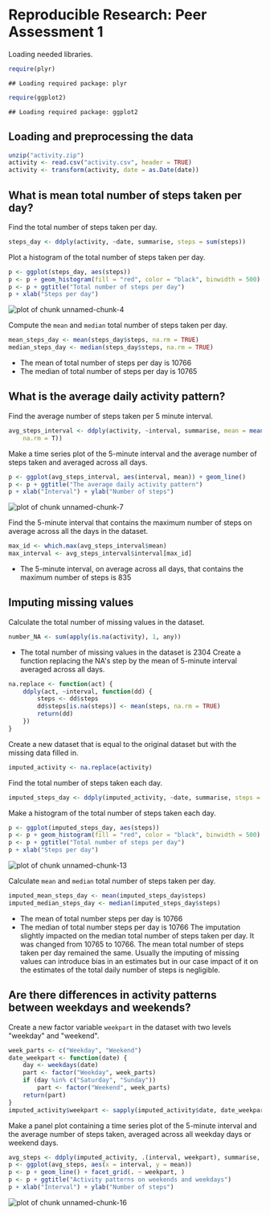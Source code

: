 # Reproducible Research: Peer Assessment 1

Loading needed libraries.

```r
require(plyr)
```

```
## Loading required package: plyr
```

```r
require(ggplot2)
```

```
## Loading required package: ggplot2
```

## Loading and preprocessing the data

```r
unzip("activity.zip")
activity <- read.csv("activity.csv", header = TRUE)
activity <- transform(activity, date = as.Date(date))
```

## What is mean total number of steps taken per day?
Find the total number of steps taken per day.

```r
steps_day <- ddply(activity, ~date, summarise, steps = sum(steps))
```

Plot a histogram of the total number of steps taken per day.

```r
p <- ggplot(steps_day, aes(steps))
p <- p + geom_histogram(fill = "red", color = "black", binwidth = 500)
p <- p + ggtitle("Total number of steps per day")
p + xlab("Steps per day")
```

![plot of chunk unnamed-chunk-4](figure/unnamed-chunk-4.png) 

Compute the `mean` and `median` total number of steps taken per day.

```r
mean_steps_day <- mean(steps_day$steps, na.rm = TRUE)
median_steps_day <- median(steps_day$steps, na.rm = TRUE)
```

- The mean of total number of steps per day is 10766
- The median of total number of steps per day is 10765
## What is the average daily activity pattern?
Find the average number of steps taken per 5 minute interval.

```r
avg_steps_interval <- ddply(activity, ~interval, summarise, mean = mean(steps, 
    na.rm = T))
```

Make a time series plot of the 5-minute interval and the average number of steps taken and averaged across all days.

```r
p <- ggplot(avg_steps_interval, aes(interval, mean)) + geom_line()
p <- p + ggtitle("The average daily activity pattern")
p + xlab("Interval") + ylab("Number of steps")
```

![plot of chunk unnamed-chunk-7](figure/unnamed-chunk-7.png) 

Find the 5-minute interval that contains the maximum number of steps on average across all the days in the dataset.

```r
max_id <- which.max(avg_steps_interval$mean)
max_interval <- avg_steps_interval$interval[max_id]
```

- The 5-minute interval, on average across all days, that contains the maximum number of steps is 835
## Imputing missing values
Calculate the total number of missing values in the dataset.

```r
number_NA <- sum(apply(is.na(activity), 1, any))
```

- The total number of missing values in the dataset is 2304
Create a function replacing the NA's step by the mean of 5-minute interval averaged across all days.

```r
na.replace <- function(act) {
    ddply(act, ~interval, function(dd) {
        steps <- dd$steps
        dd$steps[is.na(steps)] <- mean(steps, na.rm = TRUE)
        return(dd)
    })
}
```

Create a new dataset that is equal to the original dataset but with the missing data filled in.

```r
imputed_activity <- na.replace(activity)
```

Find the total number of steps taken each day.

```r
imputed_steps_day <- ddply(imputed_activity, ~date, summarise, steps = sum(steps))
```

Make a histogram of the total number of steps taken each day.

```r
p <- ggplot(imputed_steps_day, aes(steps))
p <- p + geom_histogram(fill = "red", color = "black", binwidth = 500)
p <- p + ggtitle("Total number of steps per day")
p + xlab("Steps per day")
```

![plot of chunk unnamed-chunk-13](figure/unnamed-chunk-13.png) 

Calculate `mean` and `median` total number of steps taken per day.

```r
imputed_mean_steps_day <- mean(imputed_steps_day$steps)
imputed_median_steps_day <- median(imputed_steps_day$steps)
```

- The mean of total number steps per day is
10766
- The median of total number steps per day is
10766
The imputation slightly impacted on the median total number of steps taken per day. It was changed from 10765 to 10766. The mean total number of steps taken per day remained the same. Usually the imputing of missing values can introduce bias in an estimates but in our case impact of it on the estimates of the total daily number of steps is negligible.
## Are there differences in activity patterns between weekdays and weekends?
Create a new factor variable `weekpart` in the dataset with two levels "weekday" and "weekend".

```r
week_parts <- c("Weekday", "Weekend")
date_weekpart <- function(date) {
    day <- weekdays(date)
    part <- factor("Weekday", week_parts)
    if (day %in% c("Saturday", "Sunday")) 
        part <- factor("Weekend", week_parts)
    return(part)
}
imputed_activity$weekpart <- sapply(imputed_activity$date, date_weekpart)
```

Make a panel plot containing a time series plot of the 5-minute interval and the average number of steps taken, averaged across all weekday days or weekend days.

```r
avg_steps <- ddply(imputed_activity, .(interval, weekpart), summarise, mean = mean(steps))
p <- ggplot(avg_steps, aes(x = interval, y = mean))
p <- p + geom_line() + facet_grid(. ~ weekpart, )
p <- p + ggtitle("Activity patterns on weekends and weekdays")
p + xlab("Interval") + ylab("Number of steps")
```

![plot of chunk unnamed-chunk-16](figure/unnamed-chunk-16.png) 

